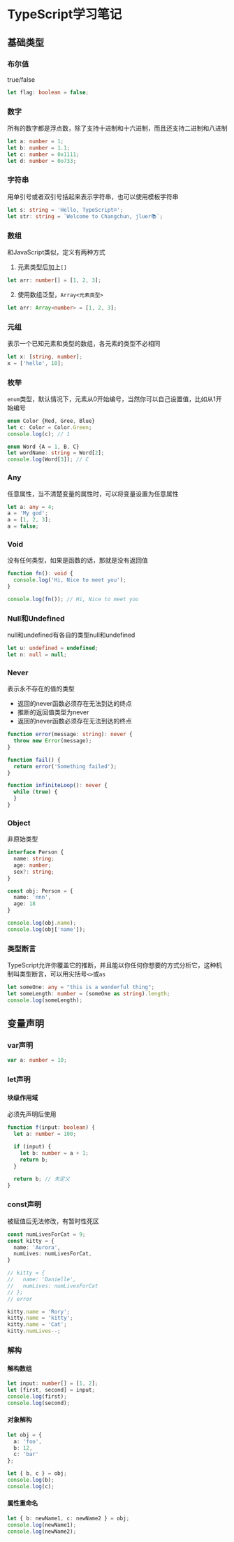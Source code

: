 # TypeScript学习笔记

## 基础类型

### 布尔值

true/false

```typescript
let flag: boolean = false;
```

### 数字

所有的数字都是浮点数，除了支持十进制和十六进制，而且还支持二进制和八进制

```typescript
let a: number = 1;
let b: number = 1.1;
let c: number = 0x1111;
let d: number = 0o733;
```

### 字符串

用单引号或者双引号括起来表示字符串，也可以使用模板字符串

```typescript
let s: string = 'Hello, TypeScript☺️';
let str: string = `Welcome to Changchun, jluer📚`;
```

### 数组

和JavaScript类似，定义有两种方式

1. 元素类型后加上`[]`

```typescript
let arr: number[] = [1, 2, 3];
```

2. 使用数组泛型，`Array<元素类型>`

```typescript
let arr: Array<number> = [1, 2, 3];
```

### 元组

表示一个已知元素和类型的数组，各元素的类型不必相同

```typescript
let x: [string, number];
x = ['hello', 10];
```

### 枚举

`enum`类型，默认情况下，元素从0开始编号，当然你可以自己设置值，比如从1开始编号

```typescript
enum Color {Red, Gree, Blue}
let c: Color = Color.Green;
console.log(c); // 1

enum Word {A = 1, B, C}
let wordName: string = Word[2];
console.log(Word[3]); // C
```

### Any

任意属性，当不清楚变量的属性时，可以将变量设置为任意属性

```typescript
let a: any = 4;
a = 'My god';
a = [1, 2, 3];
a = false;
```

### Void

没有任何类型，如果是函数的话，那就是没有返回值

```typescript
function fn(): void {
  console.log('Hi, Nice to meet you');
}

console.log(fn()); // Hi, Nice to meet you
```

### Null和Undefined

null和undefined有各自的类型null和undefined

```typescript
let u: undefined = undefined;
let n: null = null;
```

### Never

表示永不存在的值的类型

* 返回的never函数必须存在无法到达的终点
* 推断的返回值类型为never
* 返回的never函数必须存在无法到达的终点

```typescript
function error(message: string): never {
  throw new Error(message);
}

function fail() {
  return error('Something failed');
}

function infiniteLoop(): never {
  while (true) {
  }
}
```

### Object

非原始类型

```typescript
interface Person {
  name: string;
  age: number;
  sex?: string;
}

const obj: Person = {
  name: 'nnn',
  age: 18
}

console.log(obj.name);
console.log(obj['name']);
```

### 类型断言

TypeScript允许你覆盖它的推断，并且能以你任何你想要的方式分析它，这种机制叫类型断言，可以用尖括号`<>`或`as`

```typescript
let someOne: any = "this is a wonderful thing";
let someLength: number = (someOne as string).length;
console.log(someLength);
```



## 变量声明

### var声明

```typescript
var a: number = 10;
```

### let声明

#### 块级作用域

必须先声明后使用

```typescript
function f(input: boolean) {
  let a: number = 100;

  if (input) {
    let b: number = a + 1;
    return b;
  }

  return b; // 未定义
}
```

### const声明

被赋值后无法修改，有暂时性死区

```typescript
const numLivesForCat = 9;
const kitty = {
  name: 'Aurora',
  numLives: numLivesForCat,
}

// kitty = {
//   name: 'Danielle',
//   numLives: numLivesForCat
// };
// error

kitty.name = 'Rory';
kitty.name = 'kitty';
kitty.name = 'Cat';
kitty.numLives--;
```

### 解构

#### 解构数组

```typescript
let input: number[] = [1, 2];
let [first, second] = input;
console.log(first);
console.log(second);
```

#### 对象解构

```typescript
let obj = {
  a: 'foo',
  b: 12,
  c: 'bar'
};

let { b, c } = obj;
console.log(b);
console.log(c);
```

#### 属性重命名

```typescript
let { b: newName1, c: newName2 } = obj;
console.log(newName1);
console.log(newName2);
```





